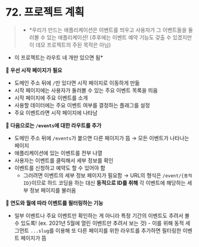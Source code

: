 # 72. 프로젝트 계획

> - \*우리가 만드는 애플리케이션은 이벤트를 띄우고 사용자가 그 이벤트들을 둘러볼 수 있는 애플리케이션!
>   (추후에는 이벤트 예약 기능도 갖출 수 있겠지만 이 데모 프로젝트의 주된 목적은 아님)

- 이 프로젝트는 라우트 네 개만 있으면 됨\*
  >

**📌 우선 시작 페이지가 필요**

- 도메인 주소 뒤에 `/`만 있다면 시작 페이지로 이동하게 만듦
- 시작 페이지에는 사용자가 둘러볼 수 있는 주요 이벤트 목록을 띄움
- 시작 페이지에 주요 이벤트를 소개
- 사용할 데이터에는 주요 이벤트 여부를 결정하는 플래그를 설정
- 주요 이벤트라면 시작 페이지에 나타남

**📌 다음으로는 `/events`에 대한 라우트를 추가**

- 도메인 주소 뒤에 `/events`가 붙으면 다른 페이지가 뜸 → 모든 이벤트가 나타나는 페이지
- 애플리케이션에 있는 이벤트를 전부 나열
- 사용자는 이벤트를 클릭해서 세부 정보를 확인
- 이벤트를 신청하고 예약도 할 수 있어야 함
  - 그러려면 이벤트의 세부 정보 페이지가 필요함
    → URL의 형식은 `/event/{동적 ID}`이므로 하드 코딩을 하는 대신 **동적으로 ID를 취해** 각 이벤트에 해당하는 세부 정보 페이지를 불러옴

**📌 연도와 월에 따라 이벤트를 필터링하는 기능**

- 일부 이벤트나 주요 이벤트만 확인하는 게 아니라 특정 기간의 이벤트도 추려서 볼 수 있도록!
  (ex. 2021년 5월에 열린 이벤트만 추려서 보는 것) - 이를 위해 동적 세그먼트 `...slug`를 이용해 또 다른 페이지를 위한 라우트를 추가하면 필터링한 이벤트 페이지가 뜸
